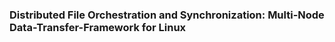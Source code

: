 ### Distributed File Orchestration and Synchronization: Multi-Node Data-Transfer-Framework for Linux
